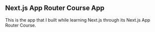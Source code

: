 ## Next.js App Router Course App

This is the app that I built while learning Next.js through its Next.js App Router Course.
